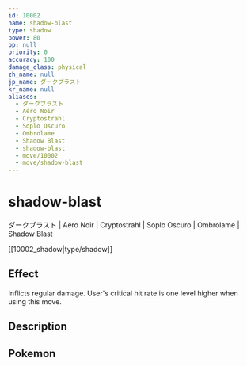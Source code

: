 ```yaml
---
id: 10002
name: shadow-blast
type: shadow
power: 80
pp: null
priority: 0
accuracy: 100
damage_class: physical
zh_name: null
jp_name: ダークブラスト
kr_name: null
aliases:
  - ダークブラスト
  - Aéro Noir
  - Cryptostrahl
  - Soplo Oscuro
  - Ombrolame
  - Shadow Blast
  - shadow-blast
  - move/10002
  - move/shadow-blast
---
```

# shadow-blast
    
ダークブラスト | Aéro Noir | Cryptostrahl | Soplo Oscuro | Ombrolame | Shadow Blast

[[10002_shadow|type/shadow]]

## Effect

Inflicts regular damage.  User's critical hit rate is one level higher when using this move.

## Description



## Pokemon



